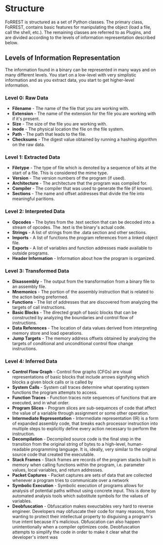 # Structure
FoRREST is structured as a set of Python classes.  The primary class, FoRREST, contains basic features for manipulating the object (load a file, call the shell, etc.).  The remaining classes are referred to as Plugins, and are divided according to the levels of information representation described below.

## Levels of Information Representation

The information found in a binary can be represented in many ways and on
many different levels. You start on a low-level with very simplistic information
and as you extract data, you start to get higher-level information.

### Level 0: Raw Data

* **Filename** - The name of the file that you are working with.
* **Extension** - The name of the extension for the file you are working with if it's present.
* **Size** - The size of the file you are working with.
* **inode** - The physical location the file on the file system.
* **Path** - The path that leads to the file.
* **Checksums** - The digest value obtained by running a hashing algorithm on the raw data.

### Level 1: Extracted Data

* **Filetype** - The type of file which is denoted by a sequence of bits at the start of a file. This is considered the mime type.
* **Version** - The version numbers of the program (if used).
* **Architecture** - The architecture that the program was compiled for.
* **Compiler** - The compiler that was used to generate the file (if known).
* **Sections** - The name and offset addresses that divide the file into meaningful paritions.

### Level 2: Interpreted Data

* **Opcodes** - The bytes from the .text section that can be decoded into a  stream of opcodes. The .text is the binary's actual code.
* **Strings** - A list of strings from the .data section and other sections.
* **Imports** - A list of functions the program references from a linked object file.
* **Exports** - A list of variables and function addresses made available to outside programs.
* **Header Information** - Information about how the program is organized.

### Level 3: Transformed Data

* **Disassembly** - The output from the transformation from a binary file to an assembly file.
* **Mnemonics** - The portion of the assembly instruction that is related to the action being preformed.
* **Functions** - The list of addresses that are discovered from analyzing the targets of call instructions.
* **Basic Blocks** - The directed graph of basic blocks that can be constructed by analyzing the boundaries and control flow of instructions.
* **Data References** - The location of data values derived from interpreting memory store and load operations.
* **Jump Targets** - The memory address offsets obtained by analyzing the targets of conditional and unconditional control flow change instructions.

### Level 4: Inferred Data

* **Control Flow Graph** - Control flow graphs (CFGs) are visual representations of basic blocks that include arrows signifying which blocks a given block calls or is called by
* **System Calls** -  System call traces determine what operating system functions the program attempts to access.
* **Function Traces** - Function traces note sequences of functions that are executed, and in what order.
* **Program Slices** -  Program slices are sub-sequences of code that affect the value of a variable through assignment or some other operation.
* **Intermediate Representation** - Intermediate representation (IR) is a form of expanded assembly code, that breaks each processor instruction into multiple steps to explicitly define every action necessary to perform the instruction. 
* **Decompilation** - Decompiled source code is the final step in the transition from the original string of bytes to a high-level, human-readable programming language.  It is, ideally, very similar to the original source code that created the executable.
* **Stack Frames** - Stack frames are records of the program stacks built in memory when calling functions within the program, i.e. parameter values, local variables, and return addresses.
* **Packet Captures** - Packet captures are sets of data that are collected whenever a program tries to communicate over a network
* **Symbolic Execution** - Symbolic execution of programs allows for analysis of potential paths without using concrete input.  This is done by automated analysis tools which substitute symbols for the values of variables.
* **Deobfuscation** - Obfuscation makes exeuctables very hard to reverse engineer.  Developers may obfuscate their code for many reasons, from wanting to protect their intellectual property to disguising a program's true intent because it's malicious. Obfuscation can also happen unintentionally when a compiler optimizes code.  Deobfuscation attempts to simplify the code in order to make it clear what the developer's intent was

